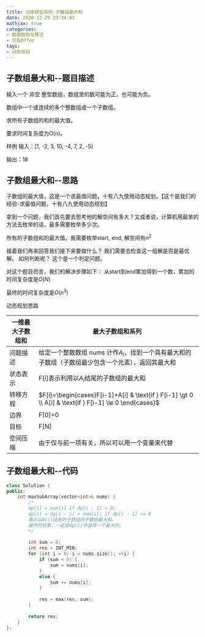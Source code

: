 ```yaml
---
title: 动态规划系列-子数组最大和
date: 2020-12-29 23:34:03
mathjax: true
categories:
- 数据结构与算法
- 剑指Offer
tags: 
- 动态规划
---
```


## 子数组最大和--题目描述

输入一个 非空 整型数组，数组里的数可能为正，也可能为负。

数组中一个或连续的多个整数组成一个子数组。

求所有子数组的和的最大值。

要求时间复杂度为O(n)。

样例
输入：[1, -2, 3, 10, -4, 7, 2, -5]

输出：18

## 子数组最大和--思路

子数组的最大值，这是一个求最值问题，十有八九使用动态规划。【这个是我们的经验-求最值问题，十有八九使用动态规划】

拿到一个问题，我们首先要去思考他的解空间有多大？又或者说，计算机用最笨的方法去枚举的话，最多需要枚举多少次。

所有的子数组和的最大值，我需要枚举start, end, 解空间有$n^2$

接着我们再来回答我们接下来要做什么？ 我们需要去检查这一组解是否是最优解。
如何判断呢？ 这个是一个判定问题。

对这个题目而言，我们的解决步骤如下：
从start到end累加得到一个数，累加的时间复杂度是$O(N)$

最终的时间复杂度是$O(n^3)$

动态规划思路

|  一维最大子数组和 |最大子数组和系列 |
|  ----  | ----  |
| 问题描述   | 给定一个整数数组 nums 计作$A_i$，找到一个具有最大和的子数组（子数组最少包含一个元素），返回其最大和|
| 状态表示  |F[i]表示利用以$A_i$结尾的子数组的最大和|
| 转移方程 |$F[i]=\begin{cases}F[i-1]+A[i] & \text{if } F[i-1] \gt 0 \\ A[i] & \text{if } F[i-1] \le 0 \end{cases}$|
| 边界  | F[0]=0|
| 目标  | F[N]|
| 空间压缩 | 由于仅与前一项有关，所以可以用一个变量来代替|

## 子数组最大和--代码

```cpp
class Solution {
public:
    int maxSubArray(vector<int>& nums) {
        /*
        dp[i] = num[i] if dp[i - 1] < 0; 
        dp[i] = dp[i - 1] + num[i]; if dp[i - 1] >= 0
        表示以A[i]结尾的子数组的子数组最大和。
        最终的结果，一定是dp[i]中选择一个最大的。
        */
        
        int sum = 0;
        int res = INT_MIN;
        for (int i = 0; i < nums.size(); ++i) {
            if (sum < 0) {
                sum = nums[i];
            }
            else {
                sum += nums[i];
            }
            
            res = max(res, sum);
        }
        
        return res;
    }
};
```
